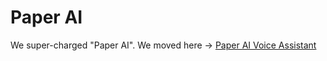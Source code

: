# Paper AI

We super-charged "Paper AI". We moved here -> [Paper AI Voice Assistant](https://github.com/abdibrokhim/paper-ai-voice-assistant)
